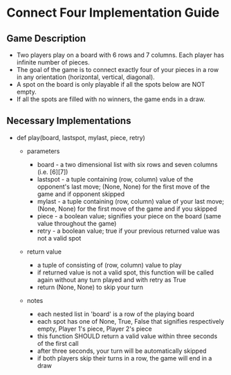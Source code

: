 # Connect Four Implementation Guide

## Game Description
 - Two players play on a board with 6 rows and 7 columns. Each player has infinite number of pieces.
 - The goal of the game is to connect exactly four of your pieces in a row in any orientation (horizontal, vertical, diagonal).
 - A spot on the board is only playable if all the spots below are NOT empty.
 - If all the spots are filled with no winners, the game ends in a draw.

## Necessary Implementations

 - def play(board, lastspot, mylast, piece, retry)
 
   - parameters
     - board - a two dimensional list with six rows and seven columns (i.e. [6][7])
     - lastspot - a tuple containing (row, column) value of the opponent's last move; (None, None) for the first move of the game and if opponent skipped
     - mylast - a tuple containing (row, column) value of your last move; (None, None) for the first move of the game and if you skipped
     - piece - a boolean value; signifies your piece on the board (same value throughout the game)
     - retry - a boolean value; true if your previous returned value was not a valid spot

   - return value
     - a tuple of consisting of (row, column) value to play
     - if returned value is not a valid spot, this function will be called again without any turn played and with retry as True
     - return (None, None) to skip your turn

   - notes
     - each nested list in 'board' is a row of the playing board
     - each spot has one of None, True, False that signifies respectively empty, Player 1's piece, Player 2's piece
     - this function SHOULD return a valid value within three seconds of the first call
     - after three seconds, your turn will be automatically skipped
     - if both players skip their turns in a row, the game will end in a draw
